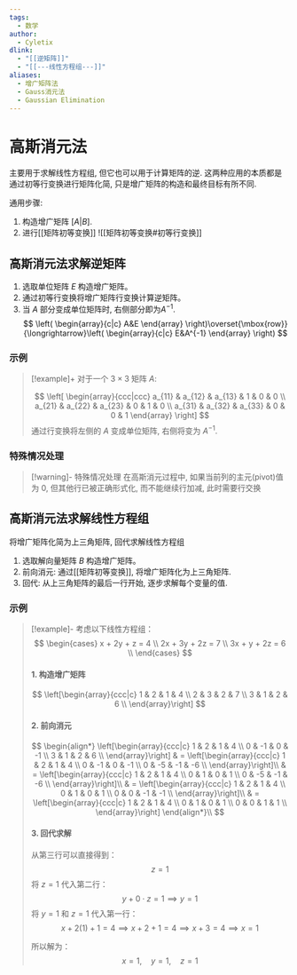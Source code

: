 ```yaml
---
tags:
  - 数学
author:
  - Cyletix
dlink:
  - "[[逆矩阵]]"
  - "[[---线性方程组---]]"
aliases:
  - 增广矩阵法
  - Gauss消元法
  - Gaussian Elimination
---
```

# 高斯消元法
主要用于求解线性方程组, 但它也可以用于计算矩阵的逆. 这两种应用的本质都是通过初等行变换进行矩阵化简, 只是增广矩阵的构造和最终目标有所不同. 

通用步骤: 
1. 构造增广矩阵 $\left[A | B\right]$. 
2. 进行[[矩阵初等变换]]
![[矩阵初等变换#初等行变换]]

## 高斯消元法求解逆矩阵
1. 选取单位矩阵 $E$ 构造增广矩阵。
2. 通过初等行变换将增广矩阵行变换计算逆矩阵。
3. 当 $A$ 部分变成单位矩阵时, 右侧部分即为$A^{-1}$. 
$$
\left(
\begin{array}{c|c}
A&E
\end{array}
\right)\overset{\mbox{row}}{\longrightarrow}\left(
\begin{array}{c|c}
E&A^{-1}
\end{array}
\right)
$$
### 示例
>[!example]+
> 对于一个 $3 \times 3$ 矩阵 $A$: 
> 
> $$
> \left[
> \begin{array}{ccc|ccc}
> a_{11} & a_{12} & a_{13} & 1 & 0 & 0 \\
> a_{21} & a_{22} & a_{23} & 0 & 1 & 0 \\
> a_{31} & a_{32} & a_{33} & 0 & 0 & 1
> \end{array}
> \right]
> $$
> 通过行变换将左侧的 $A$ 变成单位矩阵, 右侧将变为 $A^{-1}$. 
### 特殊情况处理
> [!warning]- 特殊情况处理
>在高斯消元过程中, 如果当前列的主元(pivot)值为 0, 但其他行已被正确形式化, 而不能继续行加减, 此时需要行交换

## 高斯消元法求解线性方程组
将增广矩阵化简为上三角矩阵, 回代求解线性方程组
1. 选取解向量矩阵 $B$ 构造增广矩阵。
2. 前向消元: 通过[[矩阵初等变换]], 将增广矩阵化为上三角矩阵. 
3. 回代: 从上三角矩阵的最后一行开始, 逐步求解每个变量的值. 
### 示例
>[!example]-
> 考虑以下线性方程组：
> $$
> \begin{cases}
> x + 2y + z = 4 \\
> 2x + 3y + 2z = 7 \\
> 3x + y + 2z = 6 \\
> \end{cases}
> $$
> #### 1. 构造增广矩阵
> $$
> \left[\begin{array}{ccc|c}
> 1 & 2 & 1 & 4 \\
> 2 & 3 & 2 & 7 \\
> 3 & 1 & 2 & 6 \\
> \end{array}\right]
> $$
> 
> #### 2. 前向消元
> $$
> \begin{align*}
> \left[\begin{array}{ccc|c}
> 1 & 2 & 1 & 4 \\
> 0 & -1 & 0 & -1 \\
> 3 & 1 & 2 & 6 \\
> \end{array}\right]
> & =
> \left[\begin{array}{ccc|c}
> 1 & 2 & 1 & 4 \\
> 0 & -1 & 0 & -1 \\
> 0 & -5 & -1 & -6 \\
> \end{array}\right]\\
> & =
> \left[\begin{array}{ccc|c}
> 1 & 2 & 1 & 4 \\
> 0 & 1 & 0 & 1 \\
> 0 & -5 & -1 & -6 \\
> \end{array}\right]\\
> & =
> \left[\begin{array}{ccc|c}
> 1 & 2 & 1 & 4 \\
> 0 & 1 & 0 & 1 \\
> 0 & 0 & -1 & -1 \\
> \end{array}\right]\\
> & =
> \left[\begin{array}{ccc|c}
> 1 & 2 & 1 & 4 \\
> 0 & 1 & 0 & 1 \\
> 0 & 0 & 1 & 1 \\
> \end{array}\right]
> \end{align*}\\
> $$
> 
> #### 3. 回代求解
> 
> 从第三行可以直接得到：
> $$
> z = 1
> $$
> 将 $z = 1$ 代入第二行：
> $$
> y + 0 \cdot z = 1 \implies y = 1
> $$
> 将 $y = 1$ 和 $z = 1$ 代入第一行：
> $$
> x + 2(1) + 1 = 4 \implies x + 2 + 1 = 4 \implies x + 3 = 4 \implies x = 1
> $$
> 
> 所以解为：
> $$
> x = 1, \quad y = 1, \quad z = 1
> $$
